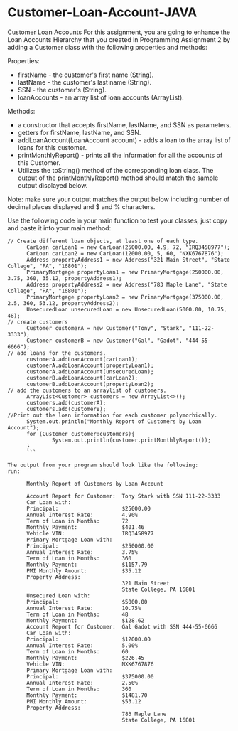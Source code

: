 # Customer-Loan-Account-JAVA

Customer Loan Accounts
For this assignment, you are going to enhance the Loan Accounts Hierarchy that you created in Programming Assignment 2 by adding a Customer class with the following properties and methods:

Properties:
* firstName - the customer's first name (String).
* lastName - the customer's last name (String).
* SSN - the customer's (String).
* loanAccounts - an array list of loan accounts (ArrayList<LoanAccount>).

Methods:
* a constructor that accepts firstName, lastName, and SSN as parameters.
* getters for firstName, lastName, and SSN.
* addLoanAccount(LoanAccount account) - adds a loan to the array list of loans for this customer.
* printMonthlyReport() - prints all the information for all the accounts of this Customer. 
* Utilizes the toString() method of the corresponding loan class. The output of the printMonthlyReport() method should match the sample output displayed below.
        
Note: make sure your output matches the output below including number of decimal places displayed and $ and % characters.
        
Use the following code in your main function to test your classes, just copy and paste it into your main method:
  ```
// Create different loan objects, at least one of each type.
        CarLoan carLoan1 = new CarLoan(25000.00, 4.9, 72, "IRQ3458977");
        CarLoan carLoan2 = new CarLoan(12000.00, 5, 60, "NXK6767876");
        Address propertyAddress1 = new Address("321 Main Street", "State College", "PA", "16801");
        PrimaryMortgage propertyLoan1 = new PrimaryMortgage(250000.00, 3.75, 360, 35.12, propertyAddress1);
        Address propertyAddress2 = new Address("783 Maple Lane", "State College", "PA", "16801");
        PrimaryMortgage propertyLoan2 = new PrimaryMortgage(375000.00, 2.5, 360, 53.12, propertyAddress2);
        UnsecuredLoan unsecuredLoan = new UnsecuredLoan(5000.00, 10.75, 48);
// create customers
        Customer customerA = new Customer("Tony", "Stark", "111-22-3333");
        Customer customerB = new Customer("Gal", "Gadot", "444-55-6666");
// add loans for the customers.
        customerA.addLoanAccount(carLoan1);
        customerA.addLoanAccount(propertyLoan1);
        customerA.addLoanAccount(unsecuredLoan);
        customerB.addLoanAccount(carLoan2);
        customerB.addLoanAccount(propertyLoan2);
// add the customers to an arraylist of customers.
        ArrayList<Customer> customers = new ArrayList<>();
        customers.add(customerA);
        customers.add(customerB);
//Print out the loan information for each customer polymorhically.
        System.out.println("Monthly Report of Customers by Loan Account");
        for (Customer customer:customers){
                System.out.println(customer.printMonthlyReport());
        }
        ```
        
The output from your program should look like the following:
run:

        Monthly Report of Customers by Loan Account
        
        Account Report for Customer:  Tony Stark with SSN 111-22-3333
        Car Loan with:
        Principal:                    $25000.00
        Annual Interest Rate:         4.90%
        Term of Loan in Months:       72
        Monthly Payment:              $401.46
        Vehicle VIN:                  IRQ3458977
        Primary Mortgage Loan with:
        Principal:                    $250000.00
        Annual Interest Rate:         3.75%
        Term of Loan in Months:       360
        Monthly Payment:              $1157.79
        PMI Monthly Amount:           $35.12
        Property Address:
                                      321 Main Street
                                      State College, PA 16801
        Unsecured Loan with:
        Principal:                    $5000.00
        Annual Interest Rate:         10.75%
        Term of Loan in Months:       48
        Monthly Payment:              $128.62
        Account Report for Customer:  Gal Gadot with SSN 444-55-6666
        Car Loan with:
        Principal:                    $12000.00
        Annual Interest Rate:         5.00%
        Term of Loan in Months:       60
        Monthly Payment:              $226.45
        Vehicle VIN:                  NXK6767876 
        Primary Mortgage Loan with:
        Principal:                    $375000.00 
        Annual Interest Rate:         2.50%
        Term of Loan in Months:       360
        Monthly Payment:              $1481.70
        PMI Monthly Amount:           $53.12        
        Property Address:
                                      783 Maple Lane
                                      State College, PA 16801

